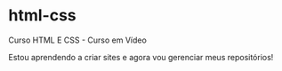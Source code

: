 # html-css
 Curso HTML E CSS - Curso em Vídeo

Estou aprendendo a criar sites e agora vou gerenciar meus repositórios!

